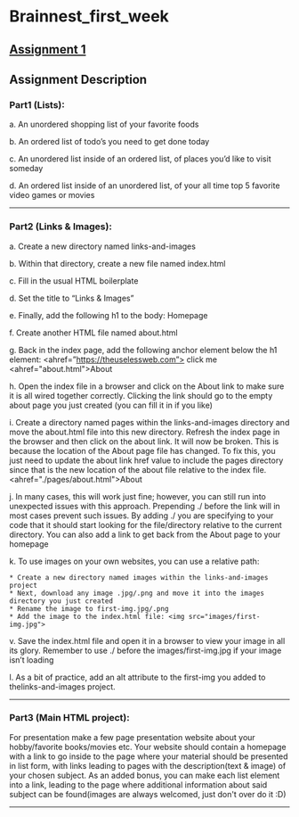 # Brainnest_first_week 
  ## [Assignment 1](https://rawcdn.githack.com/tofy1234/Brainnest_first_week/1277ef99152c69442a7594b59e065319f49f2c43/index.html) 

## **Assignment Description**
### **Part1 (Lists):**

a. An unordered shopping list of your favorite foods

b. An ordered list of todo’s you need to get done today

c. An unordered list inside of an ordered list, of places you’d like to     visit someday

d. An ordered list inside of an unordered list, of your all time top 5 favorite video games or movies

***

### **Part2 (Links & Images):**

a. Create a new directory named links-and-images

b. Within that directory, create a new file named index.html

c. Fill in the usual HTML boilerplate

d. Set the title to “Links & Images”

e. Finally, add the following h1 to the body: Homepage

f. Create another HTML file named about.html

g. Back in the index page, add the following anchor element below the h1
element: <ahref=”https://theuselessweb.com”> click me </a> <ahref="about.html">About</a>

h. Open the index file in a browser and click on the About link to make sure it is all wired together correctly. Clicking the link should go to the empty about page you just created (you can fill it in if you like)

i. Create a directory named pages within the links-and-images directory and move the about.html file into this new directory. Refresh the index page in the browser and then click on the about link. It will now be broken. This is because the location of the About page file has changed. To fix this, you just need to update the about link href value to include the pages directory since that is the new location of the about file relative to the index file. <ahref="./pages/about.html">About</a>

j. In many cases, this will work just fine; however, you can still run into unexpected issues with this approach. Prepending ./ before the link will in most cases prevent such issues. By adding ./ you are specifying to your code that it should start looking for the file/directory relative to the current directory. You can also add a link to get back from the About page to your homepage

k. To use images on your own websites, you can use a relative path:

    * Create a new directory named images within the links-and-images  project
    * Next, download any image .jpg/.png and move it into the images directory you just created
    * Rename the image to first-img.jpg/.png
    * Add the image to the index.html file: <img src="images/first-img.jpg">

v. Save the index.html file and open it in a browser to view your image in all its glory. Remember to use ./ before the images/first-img.jpg if your
image isn’t loading

l. As a bit of practice, add an alt attribute to the first-img you added to thelinks-and-images project.

***

### **Part3 (Main HTML project):**

For presentation make a few page presentation website about your hobby/favorite books/movies etc. Your website should contain a homepage with a link to go inside to the page where your material should be presented in list form, with links leading to pages with the description(text & image) of your chosen subject. As an added bonus, you can make each list element into a link, leading to the page where additional information about said subject can be found(images are always welcomed, just don't over do it :D)
***
